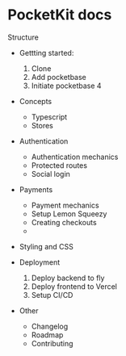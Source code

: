 # PocketKit docs

Structure

- Gettting started:

  1. Clone
  2. Add pocketbase
  3. Initiate pocketbase
     4

- Concepts

  - Typescript
  - Stores

- Authentication

  - Authentication mechanics
  - Protected routes
  - Social login

- Payments

  - Payment mechanics
  - Setup Lemon Squeezy
  - Creating checkouts
  -

- Styling and CSS

- Deployment

  1. Deploy backend to fly
  2. Deploy frontend to Vercel
  3. Setup CI/CD

- Other
  - Changelog
  - Roadmap
  - Contributing
